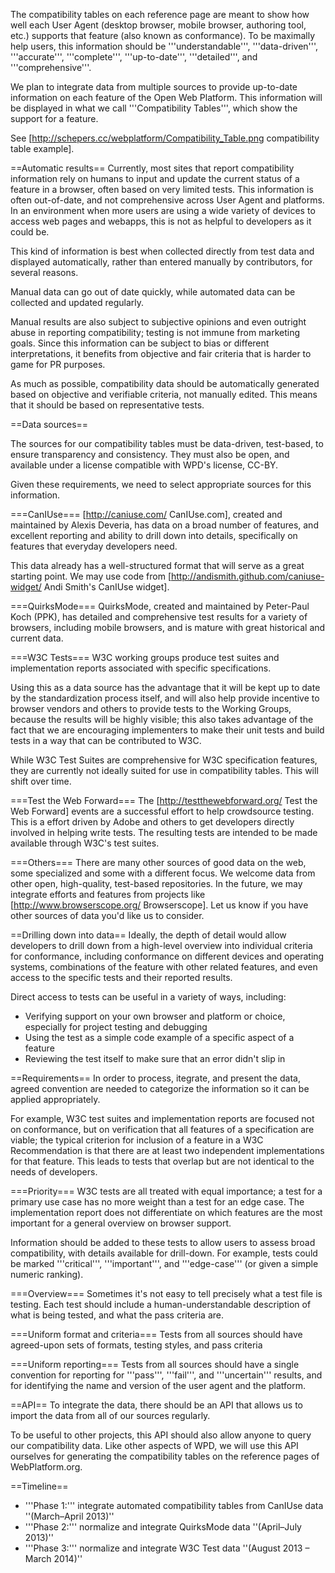 The compatibility tables on each reference page are meant to show how well each User Agent (desktop browser, mobile browser, authoring tool, etc.) supports that feature (also known as conformance). To be maximally help users, this information should be '''understandable''', '''data-driven''', '''accurate''', '''complete''', '''up-to-date''', '''detailed''', and '''comprehensive'''. 

We plan to integrate data from multiple sources to provide up-to-date information on each feature of the Open Web Platform. This information will be displayed in what we call '''Compatibility Tables''', which show the support for a feature.

See [http://schepers.cc/webplatform/Compatibility_Table.png compatibility table example].

==Automatic results==
Currently, most sites that report compatibility information rely on humans to input and update the current status of a feature in a browser, often based on very limited tests. This information is often out-of-date, and not comprehensive across User Agent and platforms. In an environment when more users are using a wide variety of devices to access web pages and webapps, this is not as helpful to developers as it could be.

This kind of information is best when collected directly from test data and displayed automatically, rather than entered manually by contributors, for several reasons. 

Manual data can go out of date quickly, while automated data can be collected and updated regularly.

Manual results are also subject to subjective opinions and even outright abuse in reporting compatibility; testing is not immune from marketing goals. Since this information can be subject to bias or different interpretations, it benefits from objective and fair criteria that is harder to game for PR purposes.

As much as possible, compatibility data should be automatically generated based on objective and verifiable criteria, not manually edited. This means that it should be based on representative tests.

==Data sources==

The sources for our compatibility tables must be data-driven, test-based, to ensure transparency and consistency. They must also be open, and available under a license compatible with WPD's license, CC-BY.

Given these requirements, we need to select appropriate sources for this information.

===CanIUse===
[http://caniuse.com/ CanIUse.com], created and maintained by Alexis Deveria, has data on a broad number of features, and excellent reporting and ability to drill down into details, specifically on features that everyday developers need.

This data already has a well-structured format that will serve as a great starting point. We may use code from [http://andismith.github.com/caniuse-widget/ Andi Smith's CanIUse widget].

===QuirksMode===
QuirksMode, created and maintained by Peter-Paul Koch (PPK), has detailed and comprehensive test results for a variety of browsers, including mobile browsers, and is mature with great historical and current data.

===W3C Tests===
W3C working groups produce test suites and implementation reports associated with specific specifications.

Using this as a data source has the advantage that it will be kept up to date by the standardization process itself, and will also help provide incentive to browser vendors and others to provide tests to the Working Groups, because the results will be highly visible; this also takes advantage of the fact that we are encouraging implementers to make their unit tests and build tests in a way that can be contributed to W3C.

While W3C Test Suites are comprehensive for W3C specification features, they are currently not ideally suited for use in compatibility tables. This will shift over time.

===Test the Web Forward===
The [http://testthewebforward.org/ Test the Web Forward] events are a successful effort to help crowdsource testing. This is a effort driven by Adobe and others to get developers directly involved in helping write tests. The resulting tests are intended to be made available through W3C's test suites.

===Others===
There are many other sources of good data on the web, some specialized and some with a different focus. We welcome data from other open, high-quality, test-based repositories. In the future, we may integrate efforts and features from projects like [http://www.browserscope.org/ Browserscope]. Let us know if you have other sources of data you'd like us to consider.

==Drilling down into data==
Ideally, the depth of detail would allow developers to drill down from a high-level overview into individual criteria for conformance, including conformance on different devices and operating systems, combinations of the feature with other related features, and even access to the specific tests and their reported results.

Direct access to tests can be useful in a variety of ways, including:
* Verifying support on your own browser and platform or choice, especially for project testing and debugging 
* Using the test as a simple code example of a specific aspect of a feature
* Reviewing the test itself to make sure that an error didn't slip in

==Requirements==
In order to process, itegrate, and present the data, agreed convention are needed to categorize the information so it can be applied appropriately.

For example, W3C test suites and implementation reports are focused not on conformance, but on verification that all features of a specification are viable; the typical criterion for inclusion of a feature in a W3C Recommendation is that there are at least two independent implementations for that feature. This leads to tests that overlap but are not identical to the needs of developers. 

===Priority===
W3C tests are all treated with equal importance; a test for a primary use case has no more weight than a test for an edge case. The implementation report does not differentiate on which features are the most important for a general overview on browser support.

Information should be added to these tests to allow users to assess broad compatibility, with details available for drill-down. For example, tests could be marked '''critical''', '''important''', and '''edge-case''' (or given a simple numeric ranking).

===Overview===
Sometimes it's not easy to tell precisely what a test file is testing. Each test should include a human-understandable description of what is being tested, and what the pass criteria are.

===Uniform format and criteria===
Tests from all sources should have agreed-upon sets of formats, testing styles, and pass criteria

===Uniform reporting===
Tests from all sources should have a single convention for reporting for '''pass''', '''fail''', and '''uncertain''' results, and for identifying the name and version of the user agent and the platform.

==API==
To integrate the data, there should be an API that allows us to import the data from all of our sources regularly.

To be useful to other projects, this API should also allow anyone to query our compatibility data. Like other aspects of WPD, we will use this API ourselves for generating the compatibility tables on the reference pages of WebPlatform.org.

==Timeline==
* '''Phase 1:''' integrate automated compatibility tables from CanIUse data ''(March–April 2013)''
* '''Phase 2:''' normalize and integrate QuirksMode data ''(April–July 2013)''
* '''Phase 3:''' normalize and integrate W3C Test data ''(August 2013 – March 2014)''